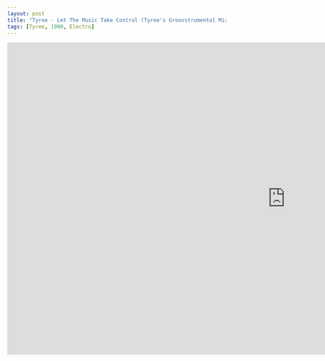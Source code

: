 ```yaml
---
layout: post
title: "Tyree - Let The Music Take Control (Tyree's Groovstrumental Mix)"
tags: [Tyree, 1990, Electro]
---
```


<div class="embed-responsive embed-responsive-16by9">
    <iframe width="1280" height="720" src="https://www.youtube.com/embed/rHf_yO6bnZg" frameborder="0" allow="autoplay; encrypted-media" allowfullscreen></iframe>
</div>
